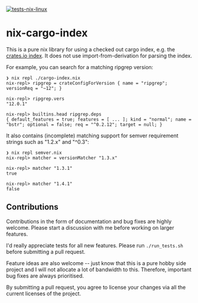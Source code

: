 [![tests-nix-linux](https://github.com/kolloch/nix-cargo-index/workflows/tests-nix-linux/badge.svg)](https://github.com/kolloch/nix-cargo-index/actions?query=workflow%3Atests-nix-linux)

# nix-cargo-index

This is a pure nix library for using a checked out cargo index, e.g. the
[crates.io index](https://github.com/rust-lang/crates.io-index). It does not use
import-from-derivation for parsing the index.

For example, you can search for a matching ripgrep version:

```
❯ nix repl ./cargo-index.nix
nix-repl> ripgrep = crateConfigForVersion { name = "ripgrep"; versionReq = "~12"; }

nix-repl> ripgrep.vers
"12.0.1"

nix-repl> builtins.head ripgrep.deps
{ default_features = true; features = [ ... ]; kind = "normal"; name = "bstr"; optional = false; req = "^0.2.12"; target = null; }
```

It also contains (incomplete) matching support for semver requirement strings
such as "1.2.x" and "^0.3":

```
❯ nix repl semver.nix
nix-repl> matcher = versionMatcher "1.3.x"

nix-repl> matcher "1.3.1"
true

nix-repl> matcher "1.4.1"
false
```

## Contributions

Contributions in the form of documentation and bug fixes are highly welcome.
Please start a discussion with me before working on larger features.

I'd really appreciate tests for all new features. Please run `./run_tests.sh`
before submitting a pull request.

Feature ideas are also welcome -- just know that this is a pure hobby side
project and I will not allocate a lot of bandwidth to this. Therefore, important
bug fixes are always prioritised.

By submitting a pull request, you agree to license your changes via all the
current licenses of the project.